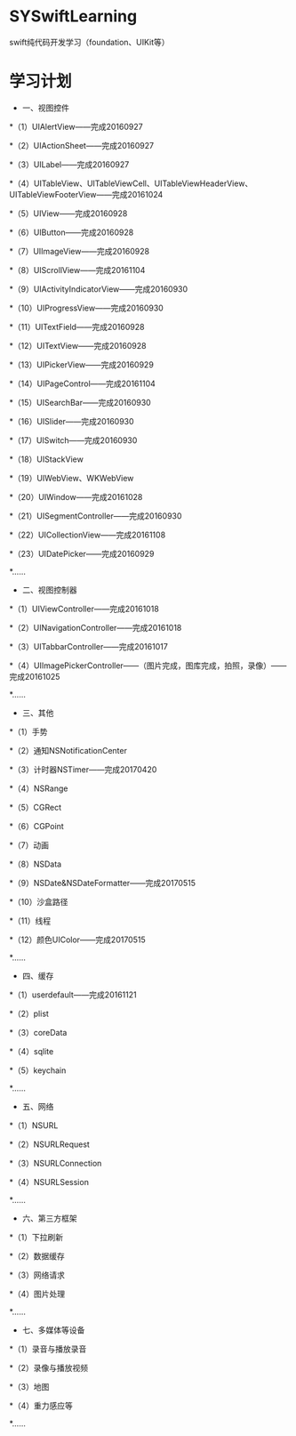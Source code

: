 # SYSwiftLearning
swift纯代码开发学习（foundation、UIKit等）

# 学习计划
 * 一、视图控件

  *（1）UIAlertView——完成20160927

  *（2）UIActionSheet——完成20160927

  *（3）UILabel——完成20160927

  *（4）UITableView、UITableViewCell、UITableViewHeaderView、UITableViewFooterView——完成20161024

  *（5）UIView——完成20160928

  *（6）UIButton——完成20160928

  *（7）UIImageView——完成20160928

  *（8）UIScrollView——完成20161104

  *（9）UIActivityIndicatorView——完成20160930

  *（10）UIProgressView——完成20160930

  *（11）UITextField——完成20160928

  *（12）UITextView——完成20160928

  *（13）UIPickerView——完成20160929

  *（14）UIPageControl——完成20161104

  *（15）UISearchBar——完成20160930

  *（16）UISlider——完成20160930

  *（17）UISwitch——完成20160930

  *（18）UIStackView

  *（19）UIWebView、WKWebView

  *（20）UIWindow——完成20161028

  *（21）UISegmentController——完成20160930

  *（22）UICollectionView——完成20161108

  *（23）UIDatePicker——完成20160929

  *……

 * 二、视图控制器

  *（1）UIViewController——完成20161018

  *（2）UINavigationController——完成20161018

  *（3）UITabbarController——完成20161017

  *（4）UIImagePickerController——（图片完成，图库完成，拍照，录像）——完成20161025

  *……

 * 三、其他

  *（1）手势

  *（2）通知NSNotificationCenter

  *（3）计时器NSTimer——完成20170420

  *（4）NSRange

  *（5）CGRect

  *（6）CGPoint

  *（7）动画

  *（8）NSData

  *（9）NSDate&NSDateFormatter——完成20170515

  *（10）沙盒路径

  *（11）线程

  *（12）颜色UIColor——完成20170515

  *……

 * 四、缓存

  *（1）userdefault——完成20161121

  *（2）plist

  *（3）coreData

  *（4）sqlite

  *（5）keychain

  *……

 * 五、网络

  *（1）NSURL

  *（2）NSURLRequest

  *（3）NSURLConnection

  *（4）NSURLSession

  *……

 * 六、第三方框架

  *（1）下拉刷新

  *（2）数据缓存

  *（3）网络请求

  *（4）图片处理

  *……

 * 七、多媒体等设备

  *（1）录音与播放录音

  *（2）录像与播放视频

  *（3）地图

  *（4）重力感应等

  *……



